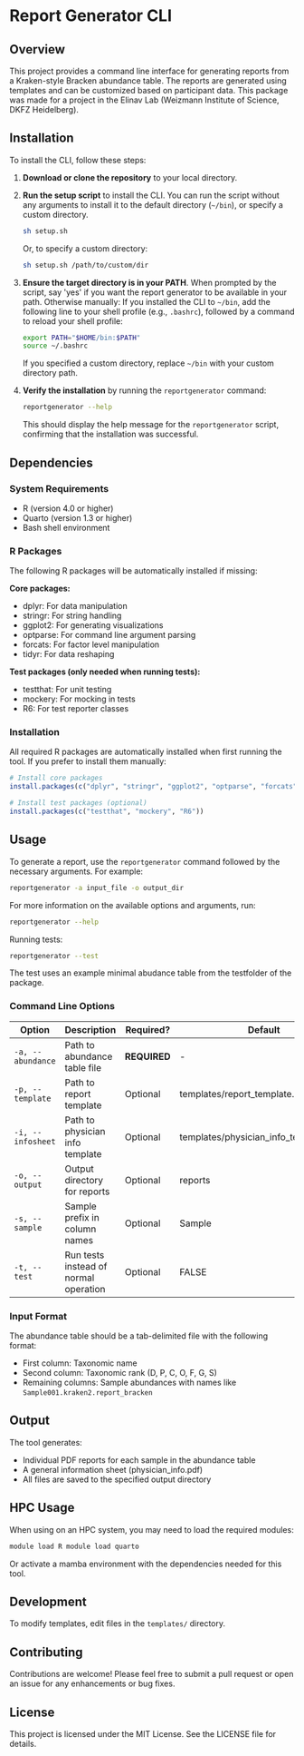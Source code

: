 # Report Generator CLI

## Overview
This project provides a command line interface for generating reports from a Kraken-style Bracken abundance table. The reports are generated using templates and can be customized based on participant data. This package was made for a project in the Elinav Lab (Weizmann Institute of Science, DKFZ Heidelberg).

## Installation
To install the CLI, follow these steps:

1. **Download or clone the repository** to your local directory.

2. **Run the setup script** to install the CLI. You can run the script without any arguments to install it to the default directory (`~/bin`), or specify a custom directory.

   ```sh
   sh setup.sh
   ```

   Or, to specify a custom directory:

   ```sh
   sh setup.sh /path/to/custom/dir
   ```

3. **Ensure the target directory is in your PATH**. When prompted by the script, say 'yes' if you want the report generator to be available in your path. Otherwise manually: If you installed the CLI to `~/bin`, add the following line to your shell profile (e.g., `.bashrc`), followed by a command to reload your shell profile:

   ```sh
   export PATH="$HOME/bin:$PATH"
   source ~/.bashrc
   ```
   If you specified a custom directory, replace `~/bin` with your custom directory path.

4. **Verify the installation** by running the `reportgenerator` command:

   ```sh
   reportgenerator --help
   ```

   This should display the help message for the `reportgenerator` script, confirming that the installation was successful.

## Dependencies

### System Requirements
- R (version 4.0 or higher)
- Quarto (version 1.3 or higher)
- Bash shell environment

### R Packages
The following R packages will be automatically installed if missing:

**Core packages:**
- dplyr: For data manipulation
- stringr: For string handling
- ggplot2: For generating visualizations
- optparse: For command line argument parsing
- forcats: For factor level manipulation
- tidyr: For data reshaping

**Test packages (only needed when running tests):**
- testthat: For unit testing
- mockery: For mocking in tests
- R6: For test reporter classes

### Installation
All required R packages are automatically installed when first running the tool. If you prefer to install them manually:

```r
# Install core packages
install.packages(c("dplyr", "stringr", "ggplot2", "optparse", "forcats", "tidyr"))

# Install test packages (optional)
install.packages(c("testthat", "mockery", "R6"))
```

## Usage
To generate a report, use the `reportgenerator` command followed by the necessary arguments. For example:

```sh
reportgenerator -a input_file -o output_dir
```

For more information on the available options and arguments, run:

```sh
reportgenerator --help
```
Running tests:
```bash
reportgenerator --test
```
The test uses an example minimal abudance table from the testfolder of the package.

### Command Line Options
| Option | Description | Required? | Default |
|--------|-------------|-----------|---------|
| `-a, --abundance` | Path to abundance table file | **REQUIRED** | - |
| `-p, --template` | Path to report template | Optional | templates/report_template.qmd |
| `-i, --infosheet` | Path to physician info template | Optional | templates/physician_info_template.qmd | 
| `-o, --output` | Output directory for reports | Optional | reports |
| `-s, --sample` | Sample prefix in column names | Optional | Sample |
| `-t, --test` | Run tests instead of normal operation | Optional | FALSE |

### Input Format
The abundance table should be a tab-delimited file with the following format:
- First column: Taxonomic name 
- Second column: Taxonomic rank (D, P, C, O, F, G, S)
- Remaining columns: Sample abundances with names like `Sample001.kraken2.report_bracken`

## Output
The tool generates:
- Individual PDF reports for each sample in the abundance table
- A general information sheet (physician_info.pdf)
- All files are saved to the specified output directory

## HPC Usage
When using on an HPC system, you may need to load the required modules:
```bash
module load R module load quarto
```
Or activate a mamba environment with the dependencies needed for this tool.

## Development
To modify templates, edit files in the `templates/` directory.

## Contributing
Contributions are welcome! Please feel free to submit a pull request or open an issue for any enhancements or bug fixes.

## License
This project is licensed under the MIT License. See the LICENSE file for details.